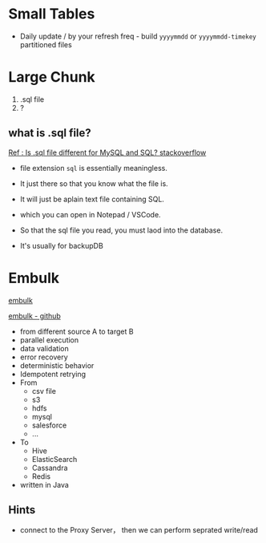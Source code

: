 # Small Tables

* Daily update / by your refresh freq - build `yyyymmdd` or `yyyymmdd-timekey` partitioned files

# Large Chunk

1. .sql file
2. ?

## what is .sql file?

[Ref : Is .sql file different for MySQL and SQL? stackoverflow](https://stackoverflow.com/questions/2234798/is-sql-file-different-for-mysql-and-sql)

* file extension `sql` is essentially meaningless.
* It just there so that you know what the file is.
* It will just be aplain text file containing SQL.
* which you can open in Notepad / VSCode.

* So that the sql file you read, you must laod into the database.
* It's usually for backupDB

# Embulk


[embulk](https://www.embulk.org/)

[embulk - github](https://github.com/embulk/embulk)

* from different source A to target B 
* parallel execution
* data validation
* error recovery
* deterministic behavior
* Idempotent retrying
* From 
  * csv file
  * s3
  * hdfs
  * mysql
  * salesforce
  * ...
* To
  * Hive
  * ElasticSearch
  * Cassandra
  * Redis
* written in Java

## Hints

* connect to the Proxy Server， then we can perform seprated write/read